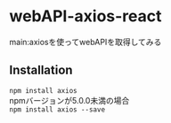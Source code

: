 # webAPI-axios-react
main:axiosを使ってwebAPIを取得してみる  
## Installation  
`npm install axios`  
npmバージョンが5.0.0未満の場合  
`npm install axios --save`

